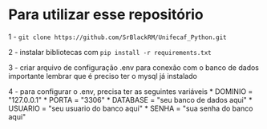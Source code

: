 # Para utilizar esse repositório

1 - `git clone https://github.com/SrBlackRM/Unifecaf_Python.git`

2 - instalar bibliotecas com 
    `pip install -r requirements.txt`

3 - criar arquivo de configuração .env para conexão com o banco de dados
    importante lembrar que é preciso ter o mysql já instalado 

4 - para configurar o .env, precisa ter as seguintes variáveis
        * DOMINIO = "127.0.0.1"
        * PORTA = "3306"
        * DATABASE = "seu banco de dados aqui"
        * USUARIO = "seu usuario do banco aqui"
        * SENHA = "sua senha do banco aqui"